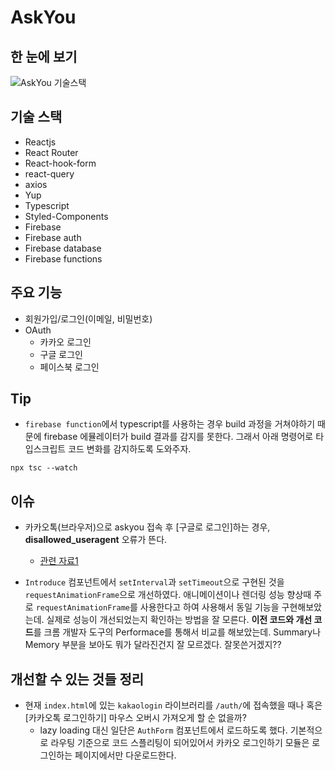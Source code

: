 # AskYou

## 한 눈에 보기

![AskYou 기술스택](https://user-images.githubusercontent.com/27342882/107143735-138f0a00-697a-11eb-93e3-e0a61c72f728.PNG)

## 기술 스택
- Reactjs
- React Router
- React-hook-form
- react-query
- axios
- Yup
- Typescript
- Styled-Components
- Firebase
- Firebase auth
- Firebase database
- Firebase functions

## 주요 기능
- 회원가입/로그인(이메일, 비밀번호)
- OAuth
  - 카카오 로그인
  - 구글 로그인
  - 페이스북 로그인

## Tip
- `firebase function`에서 typescript를 사용하는 경우 build 과정을 거쳐야하기 때문에 firebase 에뮬레이터가  build 결과를 감지를 못한다. 그래서 아래 명령어로 타입스크립트 코드 변화를 감지하도록 도와주자.
```
npx tsc --watch
```

## 이슈
- 카카오톡(브라우저)으로 askyou 접속 후 [구글로 로그인]하는 경우, **disallowed_useragent** 오류가 뜬다. 
  - [관련 자료1](https://developers-kr.googleblog.com/2016/08/modernizing-oauth-interactions-in-native-apps.html)

- `Introduce` 컴포넌트에서 `setInterval`과 `setTimeout`으로 구현된 것을 `requestAnimationFrame`으로 개선하였다. 애니메이션이나 렌더링 성능 향상때 주로 `requestAnimationFrame`를 사용한다고 하여 사용해서 동일 기능을 구현해보았는데. 실제로 성능이 개선되었는지 확인하는 방법을 잘 모른다. **이전 코드와 개선 코드**를 크롬 개발자 도구의 Performace를 통해서 비교를 해보았는데. Summary나 Memory 부분을 보아도 뭐가 달라진건지 잘 모르겠다. 잘못쓴거겠지??

## 개선할 수 있는 것들 정리
- 현재 `index.html`에 있는 `kakaologin` 라이브러리를 `/auth/`에 접속했을 때나 혹은 [카카오톡 로그인하기] 마우스 오버시 가져오게 할 순 없을까?
  - lazy loading 대신 일단은 `AuthForm` 컴포넌트에서 로드하도록 했다. 기본적으로 라우팅 기준으로 코드 스플리팅이 되어있어서 카카오 로그인하기 모듈은 로그인하는 페이지에서만 다운로드한다.